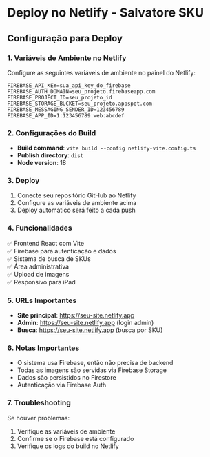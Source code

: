 # Deploy no Netlify - Salvatore SKU

## Configuração para Deploy

### 1. Variáveis de Ambiente no Netlify

Configure as seguintes variáveis de ambiente no painel do Netlify:

```
FIREBASE_API_KEY=sua_api_key_do_firebase
FIREBASE_AUTH_DOMAIN=seu_projeto.firebaseapp.com
FIREBASE_PROJECT_ID=seu_projeto_id
FIREBASE_STORAGE_BUCKET=seu_projeto.appspot.com
FIREBASE_MESSAGING_SENDER_ID=123456789
FIREBASE_APP_ID=1:123456789:web:abcdef
```

### 2. Configurações do Build

- **Build command**: `vite build --config netlify-vite.config.ts`
- **Publish directory**: `dist`
- **Node version**: 18

### 3. Deploy

1. Conecte seu repositório GitHub ao Netlify
2. Configure as variáveis de ambiente acima
3. Deploy automático será feito a cada push

### 4. Funcionalidades

✅ Frontend React com Vite  
✅ Firebase para autenticação e dados  
✅ Sistema de busca de SKUs  
✅ Área administrativa  
✅ Upload de imagens  
✅ Responsivo para iPad  

### 5. URLs Importantes

- **Site principal**: https://seu-site.netlify.app
- **Admin**: https://seu-site.netlify.app (login admin)
- **Busca**: https://seu-site.netlify.app (busca por SKU)

### 6. Notas Importantes

- O sistema usa Firebase, então não precisa de backend
- Todas as imagens são servidas via Firebase Storage
- Dados são persistidos no Firestore
- Autenticação via Firebase Auth

### 7. Troubleshooting

Se houver problemas:
1. Verifique as variáveis de ambiente
2. Confirme se o Firebase está configurado
3. Verifique os logs do build no Netlify 